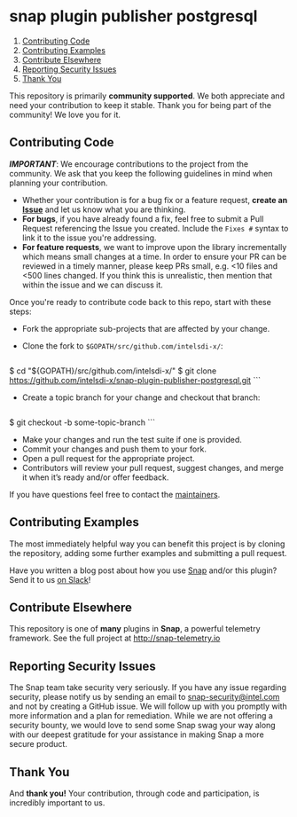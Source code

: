 # snap plugin publisher postgresql

1. [Contributing Code](#contributing-code)
2. [Contributing Examples](#contributing-examples)
3. [Contribute Elsewhere](#contribute-elsewhere)
4. [Reporting Security Issues](#reporting-security-issues)
5. [Thank You](#thank-you)

This repository is primarily **community supported**. We both appreciate and need your contribution to keep it stable. Thank you for being part of the community! We love you for it.

## Contributing Code
**_IMPORTANT_**: We encourage contributions to the project from the community. We ask that you keep the following guidelines in mind when planning your contribution.

* Whether your contribution is for a bug fix or a feature request, **create an [Issue](https://github.com/intelsdi-x/snap-plugin-publisher-postgresql/issues)** and let us know what you are thinking.
* **For bugs**, if you have already found a fix, feel free to submit a Pull Request referencing the Issue you created. Include the `Fixes #` syntax to link it to the issue you're addressing.
* **For feature requests**, we want to improve upon the library incrementally which means small changes at a time. In order to ensure your PR can be reviewed in a timely manner, please keep PRs small, e.g. <10 files and <500 lines changed. If you think this is unrealistic, then mention that within the issue and we can discuss it.

Once you're ready to contribute code back to this repo, start with these steps:

* Fork the appropriate sub-projects that are affected by your change.
* Clone the fork to `$GOPATH/src/github.com/intelsdi-x/`:

    ```
$ cd "${GOPATH}/src/github.com/intelsdi-x/"
$ git clone https://github.com/intelsdi-x/snap-plugin-publisher-postgresql.git
    ```
* Create a topic branch for your change and checkout that branch:

    ```
$ git checkout -b some-topic-branch
    ```
* Make your changes and run the test suite if one is provided.
* Commit your changes and push them to your fork.
* Open a pull request for the appropriate project.
* Contributors will review your pull request, suggest changes, and merge it when it’s ready and/or offer feedback.

If you have questions feel free to contact the [maintainers](https://github.com/intelsdi-x/snap/blob/master/README.md#maintainers).

## Contributing Examples
The most immediately helpful way you can benefit this project is by cloning the repository, adding some further examples and submitting a pull request.

Have you written a blog post about how you use [Snap](http://github.com/intelsdi-x/snap) and/or this plugin? Send it to us [on Slack](http://slack.snap-telemetry.io)!

## Contribute Elsewhere
This repository is one of **many** plugins in **Snap**, a powerful telemetry framework. See the full project at http://snap-telemetry.io


## Reporting Security Issues

The Snap team take security very seriously. If you have any issue regarding security,
please notify us by sending an email to snap-security@intel.com and not by creating a GitHub issue.
We will follow up with you promptly with more information and a plan for remediation.
While we are not offering a security bounty, we would love to send some Snap swag your way along with our
deepest gratitude for your assistance in making Snap a more secure product.

## Thank You
And **thank you!** Your contribution, through code and participation, is incredibly important to us.
